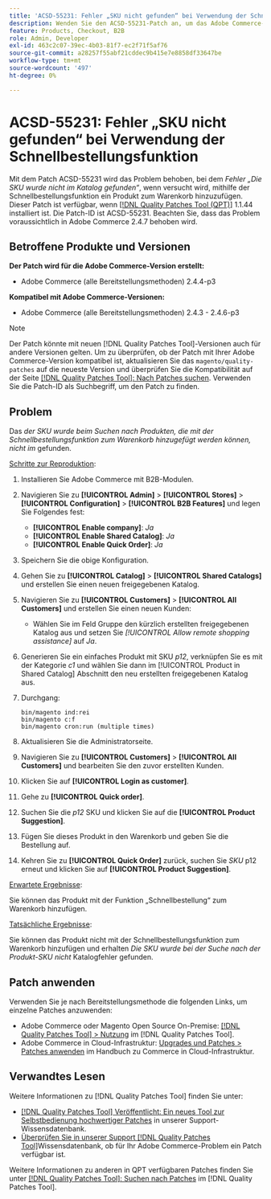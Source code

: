 ```yaml
---
title: 'ACSD-55231: Fehler „SKU nicht gefunden“ bei Verwendung der Schnellbestellungsfunktion'
description: Wenden Sie den ACSD-55231-Patch an, um das Adobe Commerce-Problem zu beheben, bei dem der Fehler *'Die SKU wurde nicht im Katalog gefunden'* auftritt, wenn Sie versuchen, mithilfe der Schnellbestellungsfunktion ein Produkt zum Warenkorb hinzuzufügen.
feature: Products, Checkout, B2B
role: Admin, Developer
exl-id: 463c2c07-39ec-4b03-81f7-ec2f71f5af76
source-git-commit: a28257f55abf21cddec9b415e7e8858df33647be
workflow-type: tm+mt
source-wordcount: '497'
ht-degree: 0%

---
```


# ACSD-55231: Fehler „SKU nicht gefunden“ bei Verwendung der Schnellbestellungsfunktion

Mit dem Patch ACSD-55231 wird das Problem behoben, bei dem *Fehler „Die SKU wurde nicht im Katalog gefunden“*, wenn versucht wird, mithilfe der Schnellbestellungsfunktion ein Produkt zum Warenkorb hinzuzufügen. Dieser Patch ist verfügbar, wenn [[!DNL Quality Patches Tool (QPT)]](/help/announcements/adobe-commerce-announcements/magento-quality-patches-released-new-tool-to-self-serve-quality-patches.md) 1.1.44 installiert ist. Die Patch-ID ist ACSD-55231. Beachten Sie, dass das Problem voraussichtlich in Adobe Commerce 2.4.7 behoben wird.

## Betroffene Produkte und Versionen

**Der Patch wird für die Adobe Commerce-Version erstellt:**

* Adobe Commerce (alle Bereitstellungsmethoden) 2.4.4-p3

**Kompatibel mit Adobe Commerce-Versionen:**

* Adobe Commerce (alle Bereitstellungsmethoden) 2.4.3 - 2.4.6-p3

>[!NOTE]
>
>Der Patch könnte mit neuen [!DNL Quality Patches Tool]-Versionen auch für andere Versionen gelten. Um zu überprüfen, ob der Patch mit Ihrer Adobe Commerce-Version kompatibel ist, aktualisieren Sie das `magento/quality-patches` auf die neueste Version und überprüfen Sie die Kompatibilität auf der Seite [[!DNL Quality Patches Tool]: Nach Patches suchen](https://experienceleague.adobe.com/tools/commerce-quality-patches/index.html). Verwenden Sie die Patch-ID als Suchbegriff, um den Patch zu finden.

## Problem

Das *der SKU wurde beim Suchen nach Produkten, die mit der Schnellbestellungsfunktion zum Warenkorb hinzugefügt werden können, nicht im* gefunden.

<u>Schritte zur Reproduktion</u>:

1. Installieren Sie Adobe Commerce mit B2B-Modulen.
1. Navigieren Sie zu **[!UICONTROL Admin]** > **[!UICONTROL Stores]** > **[!UICONTROL Configuration]** > **[!UICONTROL B2B Features]** und legen Sie Folgendes fest:
   * **[!UICONTROL Enable company]**: *Ja*
   * **[!UICONTROL Enable Shared Catalog]**: *Ja*
   * **[!UICONTROL Enable Quick Order]**: *Ja*
1. Speichern Sie die obige Konfiguration.
1. Gehen Sie zu **[!UICONTROL Catalog]** > **[!UICONTROL Shared Catalogs]** und erstellen Sie einen neuen freigegebenen Katalog.
1. Navigieren Sie zu **[!UICONTROL Customers]** > **[!UICONTROL All Customers]** und erstellen Sie einen neuen Kunden:
   * Wählen Sie im Feld Gruppe den kürzlich erstellten freigegebenen Katalog aus und setzen Sie *[!UICONTROL Allow remote shopping assistance]* auf *Ja*.
1. Generieren Sie ein einfaches Produkt mit SKU *p12*, verknüpfen Sie es mit der Kategorie *c1* und wählen Sie dann im [!UICONTROL Product in Shared Catalog] Abschnitt den neu erstellten freigegebenen Katalog aus.
1. Durchgang:

   ```
   bin/magento ind:rei 
   bin/magento c:f 
   bin/magento cron:run (multiple times)
   ```

1. Aktualisieren Sie die Administratorseite.
1. Navigieren Sie zu **[!UICONTROL Customers]** > **[!UICONTROL All Customers]** und bearbeiten Sie den zuvor erstellten Kunden.
1. Klicken Sie auf **[!UICONTROL Login as customer]**.
1. Gehe zu **[!UICONTROL Quick order]**.
1. Suchen Sie die *p12* SKU und klicken Sie auf die **[!UICONTROL Product Suggestion]**.
1. Fügen Sie dieses Produkt in den Warenkorb und geben Sie die Bestellung auf.
1. Kehren Sie zu **[!UICONTROL Quick Order]** zurück, suchen Sie *SKU* p12 erneut und klicken Sie auf **[!UICONTROL Product Suggestion]**.

<u>Erwartete Ergebnisse</u>:

Sie können das Produkt mit der Funktion „Schnellbestellung“ zum Warenkorb hinzufügen.

<u>Tatsächliche Ergebnisse</u>:

Sie können das Produkt nicht mit der Schnellbestellungsfunktion zum Warenkorb hinzufügen und erhalten *Die SKU wurde bei der Suche nach der Produkt-SKU nicht* Katalogfehler gefunden.

## Patch anwenden

Verwenden Sie je nach Bereitstellungsmethode die folgenden Links, um einzelne Patches anzuwenden:

* Adobe Commerce oder Magento Open Source On-Premise: [[!DNL Quality Patches Tool] > Nutzung](https://experienceleague.adobe.com/docs/commerce-operations/tools/quality-patches-tool/usage.html) im [!DNL Quality Patches Tool].
* Adobe Commerce in Cloud-Infrastruktur: [Upgrades und Patches > Patches anwenden](https://experienceleague.adobe.com/docs/commerce-cloud-service/user-guide/develop/upgrade/apply-patches.html) im Handbuch zu Commerce in Cloud-Infrastruktur.

## Verwandtes Lesen

Weitere Informationen zu [!DNL Quality Patches Tool] finden Sie unter:

* [[!DNL Quality Patches Tool] Veröffentlicht: Ein neues Tool zur Selbstbedienung hochwertiger Patches](/help/announcements/adobe-commerce-announcements/magento-quality-patches-released-new-tool-to-self-serve-quality-patches.md) in unserer Support-Wissensdatenbank.
* [Überprüfen Sie in unserer Support [!DNL Quality Patches Tool]](/help/support-tools/patches-available-in-qpt-tool/check-patch-for-magento-issue-with-magento-quality-patches.md)Wissensdatenbank, ob für Ihr Adobe Commerce-Problem ein Patch verfügbar ist.

Weitere Informationen zu anderen in QPT verfügbaren Patches finden Sie unter [[!DNL Quality Patches Tool]: Suchen nach Patches](https://experienceleague.adobe.com/tools/commerce-quality-patches/index.html) im [!DNL Quality Patches Tool].
